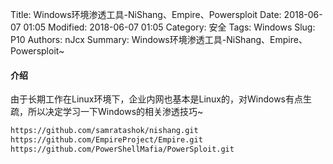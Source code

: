 Title: Windows环境渗透工具-NiShang、Empire、Powersploit
Date: 2018-06-07 01:05
Modified: 2018-06-07 01:05
Category: 安全
Tags: Windows
Slug: P10
Authors: nJcx
Summary: Windows环境渗透工具-NiShang、Empire、Powersploit~

#### 介绍

由于长期工作在Linux环境下，企业内网也基本是Linux的，对Windows有点生疏，所以决定学习一下Windows的相关渗透技巧~


```bash
https://github.com/samratashok/nishang.git
https://github.com/EmpireProject/Empire.git
https://github.com/PowerShellMafia/PowerSploit.git
```

```bash
```



